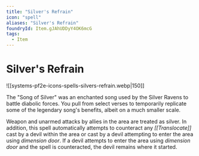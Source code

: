 ```yaml
---
title: "Silver's Refrain"
icon: "spell"
aliases: "Silver's Refrain"
foundryId: Item.gJAhUDDyY4OK6mcG
tags:
  - Item
---
```


# Silver's Refrain
![[systems-pf2e-icons-spells-silvers-refrain.webp|150]]

The "Song of Silver" was an enchanted song used by the Silver Ravens to battle diabolic forces. You pull from select verses to temporarily replicate some of the legendary song's benefits, albeit on a much smaller scale.

Weapon and unarmed attacks by allies in the area are treated as silver. In addition, this spell automatically attempts to counteract any _[[Translocate]]_ cast by a devil within the area or cast by a devil attempting to enter the area using _dimension door_. If a devil attempts to enter the area using _dimension door_ and the spell is counteracted, the devil remains where it started.
